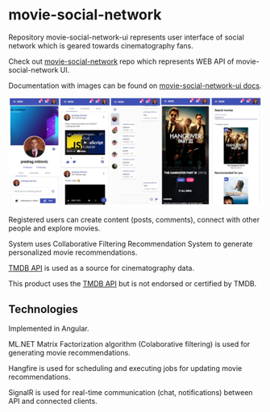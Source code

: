 # movie-social-network
 
Repository movie-social-network-ui represents user interface of social network which is geared towards cinematography fans.

Check out [movie-social-network](https://github.com/pedjamitrovic/movie-social-network) repo which represents WEB API of movie-social-network UI.

Documentation with images can be found on [movie-social-network-ui docs](https://github.com/pedjamitrovic/movie-social-network-ui/tree/master/doc).

![Movie social network UI](https://github.com/pedjamitrovic/movie-social-network-ui/blob/master/doc/img/responsive_combined.png?raw=true)

Registered users can create content (posts, comments), connect with other people and explore movies.

System uses Collaborative Filtering Recommendation System to generate personalized movie recommendations.

[TMDB API](https://www.themoviedb.org/documentation/api) is used as a source for cinematography data.

This product uses the [TMDB API](https://www.themoviedb.org/documentation/api) but is not endorsed or certified by TMDB.

## Technologies

Implemented in Angular.

ML.NET Matrix Factorization algorithm (Colaborative filtering) is used for generating movie recommendations.

Hangfire is used for scheduling and executing jobs for updating movie recommendations.

SignalR is used for real-time communication (chat, notifications) between API and connected clients.
